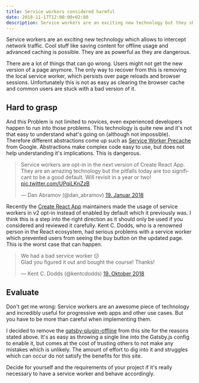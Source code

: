```yaml
---
title: Service workers considered harmful
date: 2018-11-17T12:00:00+02:00
description: Service workers are an exciting new technology but they should not be used thoughtless as they can do great damage to your site if used incorrect.
---
```


Service workers are an exciting new technology which allows to intercept network traffic. Cool stuff like saving content for offline usage and advanced caching is possible. They are as powerful as they are dangerous.

There are a lot of things that can go wrong. Users might not get the new version of a page anymore. The only way to recover from this is removing the local service worker, which persists over page reloads and browser sessions. Unfortunately this is not as easy as clearing the browser cache and common users are stuck with a bad version of it.

## Hard to grasp

And this Problem is not limited to novices, even experienced developers happen to run into those problems. This technology is quite new and it's not that easy to understand what's going on (although not impossible). Therefore different abstractions come up such as [Service Worker Precache](https://github.com/GoogleChromeLabs/sw-precache) from Google. Abstractions make complex code easy to use, but does not help understanding it's implications. This is dangerous.

<blockquote class="twitter-tweet" data-lang="de"><p lang="en" dir="ltr">Service workers are opt-in in the next version of Create React App. They are an amazing technology but the pitfalls today are too significant to be a good default. Will revisit in a year or two! <a href="https://t.co/UPqiLKnZzB">pic.twitter.com/UPqiLKnZzB</a></p>&mdash; Dan Abramov (@dan_abramov) <a href="https://twitter.com/dan_abramov/status/954146978564395008?ref_src=twsrc%5Etfw">19. Januar 2018</a></blockquote>

Recently the [Create React App](https://github.com/facebook/create-react-app) maintainers made the usage of service workers in v2 opt-in instead of enabled by default which it previously was. I think this is a step into the right direction as it should only be used if you considered and reviewed it carefully. Kent C. Dodds, who is a renowned person in the React ecosystem, had serious problems with a service worker which prevented users from seeing the buy button on the updated page. This is the worst case that can happen.

<blockquote class="twitter-tweet" data-lang="de"><p lang="en" dir="ltr">We had a bad service worker 😔<br>Glad you figured it out and bought the course! Thanks!</p>&mdash; Kent C. Dodds (@kentcdodds) <a href="https://twitter.com/kentcdodds/status/1053241715153227777?ref_src=twsrc%5Etfw">19. Oktober 2018</a></blockquote>

## Evaluate

Don't get me wrong: Service workers are an awesome piece of technology and incredibly useful for progressive web apps and other use cases. But you have to be more than careful when implementing them.

I decided to remove the [gatsby-plugin-offline](https://github.com/gatsbyjs/gatsby/tree/master/packages/gatsby-plugin-offline) from this site for the reasons stated above. It's as easy as throwing a single line into the Gatsby.js config to enable it, but comes at the cost of trusting others to not make any mistakes which is unlikely. The amount of effort to dig into it and struggles which can occur do not satisfy the benefits for this site.

Decide for yourself and the requirements of your project if it's really necessary to have a service worker and behave accordingly.
